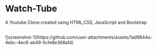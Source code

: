 # Watch-Tube
A Youtube Clone created using HTML,CSS, JavaScript and Bootstrap

</br>
![screenshot-1](https://github.com/user-attachments/assets/1ad9844a-4ebc-4ec6-ab49-5cfe8e368afd)
